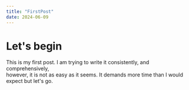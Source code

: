 ```yaml
---
title: "FirstPost"
date: 2024-06-09
---
```

# Let's begin  
This is my first post. I am trying to write it consistently, and comprehensively,  
however, it is not as easy as it seems. It demands more time than I would expect but let's go.
